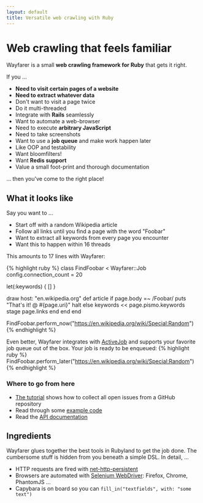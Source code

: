 ```yaml
---
layout: default
title: Versatile web crawling with Ruby
---
```


# Web crawling that feels familiar

Wayfarer is a small <b>web crawling framework for Ruby</b> that gets it right.

If you …

* __Need to visit certain pages of a website__
* __Need to extract whatever data__
* Don't want to visit a page twice
* Do it multi-threaded
* Integrate with <b>Rails</b> seamlessly
* Want to automate a web-browser
* Need to execute <b>arbitrary JavaScript</b>
* Need to take screenshots
* Want to use a <b>job queue</b> and make work happen later
* Like OOP and testability
* Want bloomfilters!
* Want <b>Redis support</b>
* Value a small foot-print and thorough documentation

… then you've come to the right place!

## What it looks like

Say you want to …

* Start off with a random Wikipedia article
* Follow all links until you find a page with the word "Foobar"
* Want to extract all keywords from every page you encounter
* Want this to happen within 16 threads

This amounts to 17 lines with Wayfarer:

{% highlight ruby %}
class FindFoobar < Wayfarer::Job
  config.connection_count = 20

  let(:keywords) { [] }

  draw host: "en.wikipedia.org"
  def article
    if page.body =~ /Foobar/
      puts "That's it! @ #{page.uri}"
      halt
    else
      keywords << page.pismo.keywords
      stage page.links
    end
  end
end

FindFoobar.perform_now("https://en.wikipedia.org/wiki/Special:Random")
{% endhighlight %}

Even better, Wayfarer integrates with [ActiveJob]() and supports your favorite job queue out of the box. Your job is ready to be enqueued:
{% highlight ruby %}
FindFoobar.perform_later("https://en.wikipedia.org/wiki/Special:Random")
{% endhighlight %}

### Where to go from here

* [The tutorial]() shows how to collect all open issues from a GitHub repository
* Read through some [example code]()
* Read the [API documentation]()

## Ingredients

Wayfarer glues together the best tools in Rubyland to get the job done. The cumbersome stuff is hidden from you beneath a simple DSL. In detail, …

* HTTP requests are fired with [net-http-persistent]()
* Browsers are automated with [Selenium WebDriver](): Firefox, Chrome, PhantomJS …
* Capybara is on board so you can `fill_in("textfields", with: "some text")`

